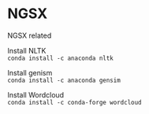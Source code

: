 # NGSX
NGSX related

Install NLTK <br />
`conda install -c anaconda nltk`

Install genism <br />
`conda install -c anaconda gensim`

Install Wordcloud<br />
`conda install -c conda-forge wordcloud`

